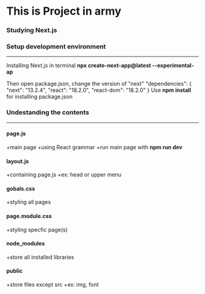 # This is Project in army
### Studying Next.js 

### Setup development environment
------------
Installing Next.js in terminal
**npx create-next-app@latest --experimental-ap**

Then open package.json, change the version of "next"
    "dependencies": {
        "next": "13.2.4",
        "react": "18.2.0",
        "react-dom": "18.2.0"
    }
Use **npm install** for installing package.json

### Undestanding the contents
------------
#### page.js
+main page
+using React grammar
+run main page with **npm run dev**

#### layout.js
+containing page.js
    +ex: head or upper menu

#### gobals.css
+styling all pages

#### page.module.css
+styling specfic page(s)

#### node_modules
+store all installed libraries

#### public
+store files except src 
    +ex: img, font